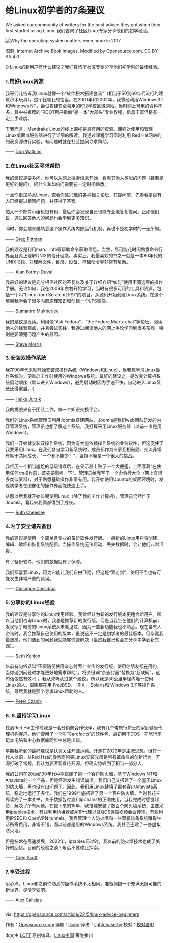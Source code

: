 [#]: subject: "7 pieces of Linux advice for beginners"
[#]: via: "https://opensource.com/article/22/5/linux-advice-beginners"
[#]: author: "Opensource.com https://opensource.com/users/admin"
[#]: collector: "lkxed"
[#]: translator: "lightchaserhy"
[#]: reviewer: " "
[#]: publisher: " "
[#]: url: " "

给Linux初学者的7条建议
======
We asked our community of writers for the best advice they got when they first started using Linux.
我们咨询了社区Linux专家分享他们的初学经验。

![Why the operating system matters even more in 2017][1]

图源: Internet Archive Book Images. Modified by Opensource.com. CC BY-SA 4.0

对Linux的新用户有什么建议？我们咨询了社区专家分享他们初学时的最佳经验。

### 1.用好Linux资源

我哥们儿告诉我Linux就像一个“软件积木搭建套装”（相当于50到60年代流行的建筑积木玩具），这个比喻比较恰当。在2001年和2002年，我曾经利用Windows3.1 和Windows NT，尝试搭建安全易用的K12学校区域网站，当时网上可用的资料不多。其中被推荐的“ROOT用户指南”是一本“大部头”专业教程，信息丰富但是有一定上手难度。

于我而言，Mandrake Linux的线上课程是最有用的资源。课程对使用和管理Linux桌面或服务器进行了详细的解读。我通过课程学习同时利用 Red Hat网站的列表资源进行实验，有问题时就在社区提问寻求帮助。

—— [Don Watkins][2]

### 2.在Linux社区寻求帮助

我的建议是要多问，你可以从网上搜索信息开始，看看其他人类似的问题（甚至是更好的提问）。问什么和如何问需要花一定时间熟悉。

一旦你更加熟悉Linux，查看你感兴趣的各种相关论坛，在提问前，先看看是否有人已经提过相同问题，并获得了答案。
    
加入一个邮件小组也很有用，最后你会发现自己也能专业地答复提问。正如他们说，通过回答他人的问题也会学到更多知识。
    
同时，你会越来越熟悉这个操作系统内部运行机制，再也不是初学时的一无所知。

—— [Greg Pittman][3]

我的建议是利用man、info等帮助命令获取信息。当然，尽可能花时间熟悉命令行界面且真正理解UNIX的设计理念。事实上，我最喜欢的书之一就是一本80年代的UNIX书籍，对理解文件、目录、设备、基础命令等非常有帮助。

—— [Alan Formy-Duval][4]

我最好的建议是充分相信社区的答复以及关于详细介绍“如何”使用不同选项的操作手册。无论如何，我在2009年左右开始学习，当时有很多可用的工具和资源，包括一个叫“Linux from Scratch(LFS)”的项目，从源码开始创建Linux系统，在这个项目我学会了很多内部原理知识和创建一个LFS镜像。

—— [Sumantro Mukherjee][6]

我的建议是泛读。利用像“Ask Fedora”、“the Fedora Matrix chat”等论坛，阅读他人的经验观点，并且尝试实践。我通过阅读他人的网上争论学习到很多东西，特别是要清楚问题产生的原因。

—— [Steve Morris][8]

### 3.安装双操作系统

我在90年代末就开始安装双操作系统（Windows和Linux），当我想学习Linux操作系统时，便重启工作时使用的Windows系统。最好的建议之一是改变计算机系统启动顺序（默认进入Windows），避免启动时因为手速不快，自动进入Linux系统还得重启。:)

—— [Heike Jurzik][9]

我的挑战来自于团队工作，做一个知识交换平台。

我们的Linux系统管理员利用Joomla搭建网站，Joomla是我们web团队研发的内容管理系统，管理员也想了解这个系统，我打算采用Linux服务器（以前一直是用Windows）。

我们一开始就安装双操作系统，因为有大量依赖操作系统的业务软件，但这促使了我要采用Linux。在我们各自学习新系统时，成员都作为专家互相鼓励、交流非常有助于共同成长，“一个都不能少！”，坚持不懈是一个很大的挑战。

我经历一个相当尴尬的低级错误后，在显示器上贴了一个大便签，上面写着“在使用任何rm操作前，首先要思考一下”。管理员给我写了一个命令行大全（网上有很多类似资料），对于熟悉基础操作非常有用。我开始使用Ubuntu的桌面环境时，发现初学者在图像化的操作界面能快速上手。

从那以后我就开始长期使用Linux（除了我的工作计算机），管理员仍然忙于 Joomla，看起来我俩都得到了成长。

—— [Ruth Cheesley][12]

### 4.为了安全请先备份

我的建议是使用一个简单且专业的备份软件发行版。一般新的Linux用户将创建、编辑、破坏和恢复系统配置。当操作系统无法启动、丢失数据时，会让他们非常沮丧。

有了备份软件，他们的数据就有了保障。

我们都喜爱Linux，因为它能让我们自由飞翔，但这是“双刃剑”，使用不当也有可能发生非常严重的错误。

—— [Giuseppe Cassibba][13]

### 5.分享你的Linux经验

我的建议是分享你的Linux使用经验。我曾经认为新的发行版本更适合新用户，所以当他们咨询Linux时，我总是推荐新的发行版。但是当我坐在他们的计算机前，发现似乎眼前的Linux系统从未看见过，因为一些新功能我也不熟悉。现在当有人咨询时，我会推荐自己使用的版本，虽说这不一定是初学者的最佳版本，但毕竟我最熟悉，他们遇到的问题我就能够快速解决（当然我自己也会在分享中学到新东西）。

—— [Seth Kenlon][14]

以前有句俗话叫“不要随便使用杂志封面上宣传的发行版，使用你朋友都在用的，当你遇到问题时才能更好地需求帮助”。将关键词“杂志封面”替换为“互联网”，这句话依然有效:-) 。我从未听从过这个建议，所以我是50公里半径内唯一使用Linux的人，周围都在用 FreeBSD、 IRIX、 Solaris和 Windows 3.11等操作系统，最后我就是那个寻求Linux帮助的人。

—— [Peter Czanik][15]

### 6. 6.坚持学习Linux

在到Red Hat工作前我是一名分销商合作伙伴，我有几个带旅行护士的家庭健康代理机构客户，他们使用了一个叫“Carefacts”的软件包，最初用于DOS，在旅行笔记本电脑和中心数据库同步中总是出错。

早期我听到的最好建议是认真关注开源运动。开源在2022年是主流思想，但在一代人以前，从Red Hat的零售商购买Linux安装光盘是带有革命性的创新行为。开源打破了常规，我认为要客观看待开源，但确实惊叹到了相当一部分人。

我的公司在20世纪90年代中期搭建了第一个客户防火墙，基于Windows NT和Altavista的一个产品，但是经常发生错误崩溃。我们自己又搭建了一个基于Linux的防火墙，再也没有出问题了。因此，我们用Linux替换了那套客户Altavista系统，稳定地运行了多年。我们在1999年底搭建了另一个客户防火墙，当时我花三周读完了一本关书，关于数据包过滤和ipchains的正确使用，当我完成时感觉超赞，解决了所有问题。在接下来的15年，我搭建安装了数百个防火墙系统，主要采用iptables技术，有些利用桥接器或ARP代理以及QOS保障视频会议传输，有些利用IPSEC和 OpenVPN tunnels。我靠管理个人防火墙和一些双机热备系统赚取生活所需费用，非常不错，而以前都是用的Windows系统。我甚至还建了一些虚拟防火墙。

但是技术在高速发展，2022年，iptables已过时，我以前的防火墙技术也成了美好的回忆。目前的经验之谈？永远不要停止探索。

—— [Greg Scott][19]

### 7.享受过程

耐心点，Linux和之前你熟悉的操作系统不太相同，准备拥抱一个充满无限可能的新世界，尽情享受吧。

—— [Alex Callejas][20]

--------------------------------------------------------------------------------

via: https://opensource.com/article/22/5/linux-advice-beginners

作者：[Opensource.com][a]
选题：[lkxed][b]
译者：[lightchaserhy](https://github.com/lightchaserhy)
校对：[校对者ID](https://github.com/校对者ID)

本文由 [LCTT](https://github.com/LCTT/TranslateProject) 原创编译，[Linux中国](https://linux.cn/) 荣誉推出

[a]: https://opensource.com/users/admin
[b]: https://github.com/lkxed
[1]: https://opensource.com/sites/default/files/lead-images/yearbook-haff-rx-linux-file-lead_0.png
[2]: https://opensource.com/users/don-watkins
[3]: https://opensource.com/users/greg-p
[4]: https://opensource.com/users/alanfdoss
[5]: https://linuxfromscratch.org/
[6]: https://opensource.com/users/sumantro
[7]: https://ask.fedoraproject.org
[8]: https://opensource.com/users/smorris12
[9]: https://opensource.com/users/hej
[10]: https://opensource.com/downloads/linux-common-commands-cheat-sheet
[11]: https://opensource.com/article/22/2/why-i-love-linux-kde
[12]: https://opensource.com/users/rcheesley
[13]: https://opensource.com/users/peppe8o
[14]: https://opensource.com/users/seth
[15]: https://opensource.com/users/czanik
[16]: https://www.redhat.com/sysadmin/run-your-own-vpn-libreswan
[17]: https://opensource.com/article/21/8/openvpn-server-linux
[18]: https://opensource.com/article/19/7/make-linux-stronger-firewalls
[19]: https://opensource.com/users/greg-scott
[20]: https://opensource.com/users/darkaxl
